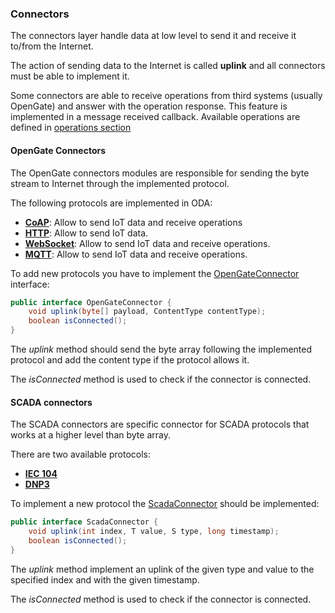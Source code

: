 ### Connectors

The connectors layer handle data at low level to send it and receive it to/from the Internet.

The action of sending data to the Internet is called __uplink__ and all connectors must be able to implement it.

Some connectors are able to receive operations from third systems (usually OpenGate) and answer with the operation response. This feature is implemented in a message received callback.
Available operations are defined in [operations section](../operations.md)

#### OpenGate Connectors
The OpenGate connectors modules are responsible for sending the byte stream to Internet through the implemented protocol.

The following protocols are implemented in ODA:
* [__CoAP__](coap.md#coap): Allow to send IoT data and receive operations
* [__HTTP__](http.md#http): Allow to send IoT data.
* [__WebSocket__](websocket.md#websocket): Allow to send IoT data and receive operations.
* [__MQTT__](mqtt.md#mqtt): Allow to send IoT data and receive operations.


To add new protocols you have to implement the [OpenGateConnector](https://github.com/amplia-iiot/oda/blob/master/oda-core/commons/src/main/java/es/amplia/oda/core/commons/interfaces/OpenGateConnector.java) interface:
```java
public interface OpenGateConnector {
    void uplink(byte[] payload, ContentType contentType);
    boolean isConnected();
}
```

The *uplink* method should send the byte array following the implemented protocol and add the content type if the protocol allows it.

The *isConnected* method is used to check if the connector is connected.

#### SCADA connectors
The SCADA connectors are specific connector for SCADA protocols that works at a higher level than byte array.

There are two available protocols:
* [__IEC 104__](iec104#iec104)
* [__DNP3__](dnp3#dnp3)

To implement a new protocol the [ScadaConnector](https://github.com/amplia-iiot/oda/blob/master/oda-core/commons/src/main/java/es/amplia/oda/core/commons/interfaces/ScadaConnector.java) should be implemented:
```java
public interface ScadaConnector {
    void uplink(int index, T value, S type, long timestamp);
    boolean isConnected();
}
```

The *uplink* method implement an uplink of the given type and value to the specified index and with the given timestamp.

The *isConnected* method is used to check if the connector is connected.